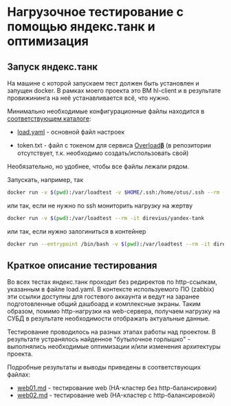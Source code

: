 # Нагрузочное тестирование с помощью яндекс.танк и оптимизация

## Запуск яндекс.танк

На машине с которой запускаем тест должен быть установлен и запущен docker. В рамках моего проекта это ВМ hl-client и в результате провижининга на неё устанавливается всё, что нужно.

Минимально необходимые конфигурационные файлы находится в [соответствующем каталоге](yandextank/):

- [load.yaml](yandextank/load.yaml) - основной файл настроек

- token.txt - файл с токеном для сервиса [Overload𝛃](https://overload.yandex.net/) (в репозитории отсутствует, т.к. необходимо создать/использовать свой)

Необязательно, но удобнее, чтобы все файлы лежали рядом.

Запускать, например, так

```bash
docker run -v $(pwd):/var/loadtest -v $HOME/.ssh:/home/otus/.ssh --rm -it direvius/yandex-tank
```

или  так, если не нужно по ssh мониторить нагрузку на жертву

```bash
docker run -v $(pwd):/var/loadtest --rm -it direvius/yandex-tank
```

или так, если нужно залогиниться в контейнер

```bash
docker run --entrypoint /bin/bash -v $(pwd):/var/loadtest --rm -it direvius/yandex-tank
```

## Краткое описание тестирования

Во всех тестах яндекс.танк проходит без редиректов по http-ссылкам, указанным в файле load.yaml. В контексте используемого ПО (zabbix) эти ссылки доступны для гостевого аккаунта и ведут на заранее подготовленные общий дашбоард и комплексные экраны. Таким образом, помимо http-нагрузки на web-сервера, получаем нагрузку на СУБД в результате необходимости отображать актуальные данные.

Тестирование проводилось на разных этапах работы над проектом. В результате устранялось найденное  "бутылочное горлышко" - выполнялись необходимые оптимизации и/или изменения архитектуры проекта.

Подробные результаты и выводы приведены в соответствующих файлах:

- [web01.md](web01.md) - тестирование web (HA-кластер без http-балансировки)
- [web02.md](web02.md) - тестирование web (HA-кластер с http-балансировкой)

